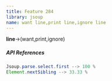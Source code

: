 ```yaml
---
title: Feature 284
library: jsoup
name: want line,print line,ignore line
---
```


**line**->(want,print,ignore)

##### API References

```java
Jsoup.parse.select.first --> 100 %
Element.nextSibling --> 33.33 %
```
